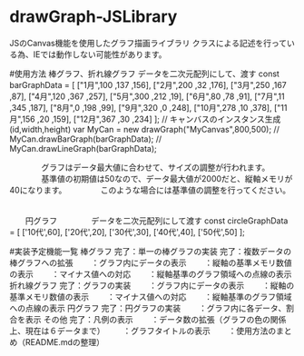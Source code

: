 # drawGraph-JSLibrary
JSのCanvas機能を使用したグラフ描画ライブラリ
クラスによる記述を行っている為、IEでは動作しない可能性があります。

#使用方法
    棒グラフ、折れ線グラフ
        データを二次元配列にして、渡す
            const barGraphData = [
                ["1月",100  ,137 ,156],
                ["2月",200  ,32  ,176],
                ["3月",250  ,167 ,87],
                ["4月",120  ,367 ,257],
                ["5月",300  ,212 ,19],
                ["6月",80   ,78  ,91],
                ["7月",11   ,345 ,187],
                ["8月",0    ,198 ,99],
                ["9月",320  ,0   ,248],
                ["10月",278 ,10  ,378],
                ["11月",156 ,20  ,159],
                ["12月",367 ,30  ,234]
            ];
            // キャンバスのインスタンス生成(id,width,height)
            var MyCan = new drawGraph("MyCanvas",800,500);
//            MyCan.drawBarGraph(barGraphData);
//            MyCan.drawLineGraph(barGraphData);

　　　　グラフはデータ最大値に合わせて、サイズの調整が行われます。
　　　　基準値の初期値は50なので、データ最大値が2000だと、縦軸メモリが40になります。
　　　　このような場合には基準値の調整を行ってください。
　　　　

　　円グラフ
　　　　データを二次元配列にして渡す
            const circleGraphData = [
                ['10代',60],
                ['20代',20],
                ['30代',30],
                ['40代',40],
                ['50代',50]
            ];


#実装予定機能一覧
    棒グラフ
        完了：単一の棒グラフの実装
        完了：複数データの棒グラフへの拡張
        　　：グラフ内にデータの表示
        　　：縦軸の基準メモリ数値の表示
        　　：マイナス値への対応
        　　：縦軸基準のグラフ領域への点線の表示
    折れ線グラフ
        完了：グラフの実装
        　　：グラフ内にデータの表示
        　　：縦軸の基準メモリ数値の表示
        　　：マイナス値への対応
        　　：縦軸基準のグラフ領域への点線の表示
    円グラフ
        完了：円グラフの実装
        　　：グラフ内に各データ、割合を表示
    その他
        完了：凡例の表示
        　　：データ数の拡張（グラフの色の関係上、現在は６データまで）
        　　：グラフタイトルの表示
        　　：使用方法のまとめ（README.mdの整理）
